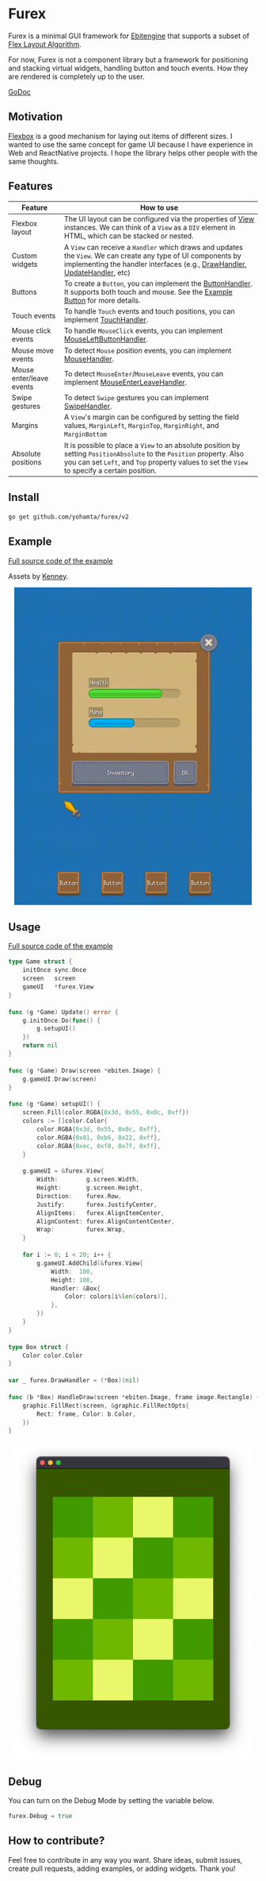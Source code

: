 # Furex

Furex is a minimal GUI framework for [Ebitengine](https://ebiten.org/) that supports a subset of [Flex Layout Algorithm](https://www.w3.org/TR/css-flexbox-1/#layout-algorithm).

For now, Furex is not a component library but a framework for positioning and stacking virtual widgets, handling button and touch events. How they are rendered is completely up to the user.

[GoDoc](https://pkg.go.dev/github.com/yohamta/furex/v2)

## Motivation

[Flexbox](https://www.w3.org/TR/css-flexbox/) is a good mechanism for laying out items of different sizes. I wanted to use the same concept for game UI because I have experience in Web and ReactNative projects. I hope the library helps other people with the same thoughts.

## Features

| Feature                  | How to use                                                                                                                                                                                                                                                                                                                        |
| ------------------------ | --------------------------------------------------------------------------------------------------------------------------------------------------------------------------------------------------------------------------------------------------------------------------------------------------------------------------------- |
| Flexbox layout           | The UI layout can be configured via the properties of [View](https://pkg.go.dev/github.com/yohamta/furex/v2#View) instances. We can think of a `View` as a `DIV` element in HTML, which can be stacked or nested.                                                                                                                 |
| Custom widgets           | A `View` can receive a `Handler` which draws and updates the `View`. We can create any type of UI components by implementing the handler interfaces (e.g., [DrawHandler](https://pkg.go.dev/github.com/yohamta/furex/v2#DrawHandler), [UpdateHandler](https://pkg.go.dev/github.com/yohamta/furex/v2#UpdateHandler), etc) |
| Buttons                  | To create a `Button`, you can implement the [ButtonHandler](https://pkg.go.dev/github.com/yohamta/furex/v2#ButtonHandler). It supports both touch and mouse. See the [Example Button](./examples/game/widgets/button.go) for more details.          |
| Touch events             | To handle `Touch` events and touch positions, you can implement [TouchHandler](https://pkg.go.dev/github.com/yohamta/furex/v2#TouchHandler).                                                                                                                                                                                      |
| Mouse click events       | To handle `MouseClick` events, you can implement [MouseLeftButtonHandler](https://pkg.go.dev/github.com/yohamta/furex/v2#MouseLeftButtonHandler).                                                                                                                                                                                 |
| Mouse move events        | To detect `Mouse` position events, you can implement [MouseHandler](https://pkg.go.dev/github.com/yohamta/furex/v2#MouseHandler).                                                                                                                                                                                                 |
| Mouse enter/leave events | To detect `MouseEnter`/`MouseLeave` events, you can implement [MouseEnterLeaveHandler](https://pkg.go.dev/github.com/yohamta/furex/v2#MouseEnterLeaveHandler).                                                                                                                                                                    |
| Swipe gestures           | To detect `Swipe` gestures you can implement [SwipeHandler](https://pkg.go.dev/github.com/yohamta/furex/v2#SwipeHandler).                                                                                                                                                                                                         |
| Margins                  | A `View`'s margin can be configured by setting the field values, `MarginLeft`, `MarginTop`, `MarginRight`, and `MarginBottom`                                                                                                                                                                                                     |
| Absolute positions       | It is possible to place a `View` to an absolute position by setting `PositionAbsolute` to the `Position` property. Also you can set `Left`, and `Top` property values to set the `View` to specify a certain position.                                                                                                            |

## Install

```sh
go get github.com/yohamta/furex/v2
```

## Example
[Full source code of the example](examples/game/main.go)

Assets by [Kenney](https://kenney.nl).

<p align="center">
  <img width="480" height="640" src="./assets/example.gif">
</p>

## Usage

[Full source code of the example](examples/simple/main.go)

```go
type Game struct {
	initOnce sync.Once
	screen   screen
	gameUI   *furex.View
}

func (g *Game) Update() error {
	g.initOnce.Do(func() {
		g.setupUI()
	})
	return nil
}

func (g *Game) Draw(screen *ebiten.Image) {
	g.gameUI.Draw(screen)
}

func (g *Game) setupUI() {
	screen.Fill(color.RGBA{0x3d, 0x55, 0x0c, 0xff})
	colors := []color.Color{
		color.RGBA{0x3d, 0x55, 0x0c, 0xff},
		color.RGBA{0x81, 0xb6, 0x22, 0xff},
		color.RGBA{0xec, 0xf8, 0x7f, 0xff},
	}

	g.gameUI = &furex.View{
		Width:        g.screen.Width,
		Height:       g.screen.Height,
		Direction:    furex.Row,
		Justify:      furex.JustifyCenter,
		AlignItems:   furex.AlignItemCenter,
		AlignContent: furex.AlignContentCenter,
		Wrap:         furex.Wrap,
	}

	for i := 0; i < 20; i++ {
		g.gameUI.AddChild(&furex.View{
			Width:  100,
			Height: 100,
			Handler: &Box{
				Color: colors[i%len(colors)],
			},
		})
	}
}

type Box struct {
	Color color.Color
}

var _ furex.DrawHandler = (*Box)(nil)

func (b *Box) HandleDraw(screen *ebiten.Image, frame image.Rectangle) {
	graphic.FillRect(screen, &graphic.FillRectOpts{
		Rect: frame, Color: b.Color,
	})
}
```

<p align="center">
  <img width="480" height="640" src="./assets/greens.png">
</p>

## Debug

You can turn on the Debug Mode by setting the variable below.
```go
furex.Debug = true
```

## How to contribute?

Feel free to contribute in any way you want. Share ideas, submit issues, create pull requests, adding examples, or adding widgets. Thank you!
